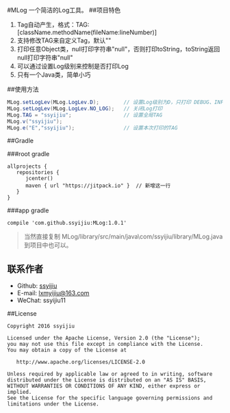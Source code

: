 #MLog
一个简洁的Log工具。
##项目特色
1. Tag自动产生，格式：TAG:[className.methodName(fileName:lineNumber)]
2. 支持修改TAG来自定义Tag，默认""
3. 打印任意Object类，null打印字符串"null"，否则打印toString，toString返回null打印字符串"null"
4. 可以通过设置Log级别来控制是否打印Log
5. 只有一个Java类，简单小巧

##使用方法

```java
MLog.setLogLev(MLog.LogLev.D);        // 设置Log级别为D，只打印 DEBUG、INFO、WARN、ERROR级别的Log
MLog.setLogLev(MLog.LogLev.NO_LOG);   // 关闭Log打印
MLog.TAG = "ssyijiu";                 // 设置全局TAG
MLog.v("ssyijiu");  
MLog.e("E","ssyijiu");                // 设置本次打印的TAG
```
##Gradle

###root gradle

   ```
   allprojects {
      repositories {
         jcenter()
         maven { url "https://jitpack.io" }  // 新增这一行
      }
   }
   ```
###app gradle

   ```
   compile 'com.github.ssyijiu:MLog:1.0.1'
   ```
> 当然直接复制 MLog/library/src/main/java\com/ssyijiu/library/MLog.java 到项目中也可以。

## 联系作者
- Github: [ssyijiu](https://github.com/ssyijiu)
- E-mail: lxmyijiu@163.com
- WeChat: ssyijiu11

##License

```
Copyright 2016 ssyijiu

Licensed under the Apache License, Version 2.0 (the "License");
you may not use this file except in compliance with the License.
You may obtain a copy of the License at

   http://www.apache.org/licenses/LICENSE-2.0

Unless required by applicable law or agreed to in writing, software
distributed under the License is distributed on an "AS IS" BASIS,
WITHOUT WARRANTIES OR CONDITIONS OF ANY KIND, either express or implied.
See the License for the specific language governing permissions and
limitations under the License.
